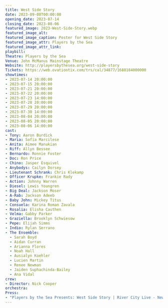 ```yaml
---
title: West Side Story
date: 2023-09-08T00:00:00
opening_date: 2023-07-14
closing_date: 2023-08-06
featured_image: 2023-West-Side-Story.webp
featured_image_alt: 
featured_image_caption: Poster for West Side Story
featured_image_attr: Players by the Sea
featured_image_attr_link: 
playbill:
Theatre: Players by the Sea
Venue: John McManus Mainstage Theatre
Website: http://playersbythesea.org/west-side-story
Tickets: https://web.ovationtix.com/trs/cal/34877/1688184000000
showtimes:
- 2023-07-14 20:00:00
- 2023-07-15 20:00:00
- 2023-07-21 20:00:00
- 2023-07-22 20:00:00
- 2023-07-23 14:00:00
- 2023-07-28 20:00:00
- 2023-07-29 20:00:00
- 2023-07-30 14:00:00
- 2023-08-04 20:00:00
- 2023-08-05 20:00:00
- 2023-08-06 14:00:00
cast:
- Tony: Aaron Burdick
- Maria: Sofia Marcilese
- Anita: Aimee Manukian
- Riff: Allyn Bessee
- Bernardo: Ronnie Foster
- Doc: Ron Price
- Chino: Jasper Esquivel
- Anybodys: Cailyn Dorsey
- Lieutenant Schrank: Chris Klekamp
- Officer Krupke: Frankie Rady
- Action: Johnny Warren
- Diesel: Lewis Youngren
- Big Deal: Jackson Moser
- A-Rab: Jackson Adeeb
- Baby John: Mickey Titus
- Consuela: Karina Roman Zavala
- Rosalia: Elisha Cauthen
- Velma: Gabby Parker
- Graziella: Brooklyn Schwiesow
- Pepe: Elijah Simms
- Indio: Rylan Serrano
- The Ensemble:
  - Sarah Boyd
  - Aidan Curran
  - Arianna Flores
  - Noah Hall
  - Ausialyn Koehler
  - Lucien Martin
  - Renee Newman
  - Jaiden Suphachinda-Bailey
  - Ana Vidal
crew:
- Director: Nick Cooper
orchestra:
Press:
- "Players by the Sea Presents: West Side Story | River City Live - News4Jax": https://www.news4jax.com/river-city-live/2023/07/21/players-by-the-sea-presents-west-side-story/
---
```

